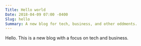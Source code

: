 ```yaml
---
Title: Hello world
Date: 2018-04-09 07:00 -0400
Slug: hello
Summary: A new blog for tech, business, and other oddments.
---
```

Hello. This is a new blog with a focus on tech and business.
